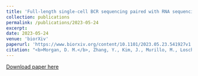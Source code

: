 ```yaml
---
title: 'Full-length single-cell BCR sequencing paired with RNA sequencing reveals convergent responses to vaccination'
collection: publications
permalink: /publications/2023-05-24
excerpt: 
date: 2023-05-24
venue: 'biorXiv'
paperurl: 'https://www.biorxiv.org/content/10.1101/2023.05.23.541927v1.abstract'
citation: "<b>Morgan, D. M.</b>, Zhang, Y., Kim, J., Murillo, M., Loschko, J., Surendran, N., Patil, S. U., Kanevsky, I., Chorro, L., Love, J. C. “Full-length single-cell BCR sequencing paired with RNA sequencing reveals convergent responses to vaccination”. In Review."
---
```


[Download paper here](http://duncanmorgan.github.io/files/2023.05.23.541927v1.full.pdf)
